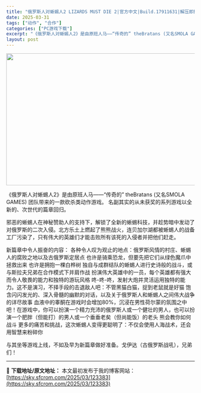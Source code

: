 ```yaml
---
title: "俄罗斯人对蜥蜴人2 LIZARDS MUST DIE 2|官方中文|Build.17911631|解压即撸|"
date: 2025-03-31
tags: ["动作", "合作"]
categories: ["PC游戏下载"]
excerpt: "《俄罗斯人对蜥蜴人2》是由原班人马——“传奇的” theBratans (又名SMOLA GAMES) 团队带来的一款砍杀类动作游戏。 名副其实的从未获奖的系列游戏以全新的、次世代的篇章回归。 邪恶的蜥蜴人在神秘赞助人的支持下，解锁了全新的蜥蜴科技，并趁势暗中发动了对俄罗斯的二次入侵。北方乐土上燃起&hellip;"
layout: post
---
```


<img class="aligncenter size-full wp-image-123371" src="https://sky.sfcrom.com/wp-content/uploads/2025/03/2025033102415615.webp" alt="" width="616" height="353" />

《俄罗斯人对蜥蜴人2》是由原班人马——“传奇的” theBratans (又名SMOLA GAMES) 团队带来的一款砍杀类动作游戏。
名副其实的从未获奖的系列游戏以全新的、次世代的篇章回归。

邪恶的蜥蜴人在神秘赞助人的支持下，解锁了全新的蜥蜴科技，并趁势暗中发动了对俄罗斯的二次入侵。北方乐土上燃起了熊熊战火，连贝加尔湖都被蜥蜴人的战备工厂污染了，只有伟大的英雄们才能击败所有该死的入侵者并把他们赶走。

新篇章中令人振奋的内容：
各种令人叹为观止的地点：俄罗斯风情的村庄、蜥蜴人的腐败之地以及古俄罗斯定居点
也许是骑乘恐龙，但要先把它们从绿色魔爪中拯救出来
也许是拥抱一棵白桦树
独自与成群结队的蜥蜴人进行史诗般的战斗，或与斯拉夫兄弟在合作模式下并肩作战
扮演伟大英雄中的一员，每个英雄都有强大而令人敬畏的能力和独特的游玩风格
咚-咚-咚，发射大炮并灵活运用独特的能力。这不是演习，不择手段的击退敌人吧：不管黑猫白猫，捉到老鼠就是好猫
饱含闪闪发光的、深入骨髓的幽默的对话，以及关于俄罗斯人和蜥蜴人之间伟大战争的详尽故事
血液中的睾酮在游戏时会增加80%，沉浸在男性荷尔蒙的氛围之中吧！在游戏中，你可以扮演一个精力充沛的俄罗斯人或一个健壮的男人，也可以扮演一个肥胖（但能打）的男人或一个垂垂老矣（但尚能饭）的老头
熊会教你如何战斗
更多的痛苦和挑战，这次蜥蜴人变得更聪明了：不仅会使用人海战术，还会用智慧来粉碎你

与其坐等游戏上线，不如及早为新篇章做好准备。戈伊达（古俄罗斯战吼），兄弟们！

---
📖 **下载地址/原文地址：** 本文最初发布于我的博客网站：[https://sky.sfcrom.com/2025/03/123383](https://sky.sfcrom.com/2025/03/123383)
